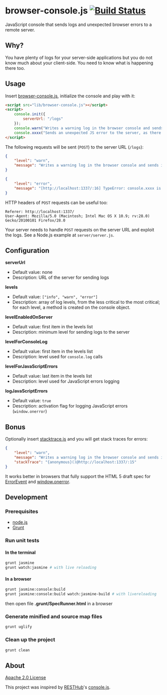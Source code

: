 # browser-console.js [![Build Status](https://travis-ci.org/mickaeltr/browser-console.js.svg?branch=master)](https://travis-ci.org/mickaeltr/browser-console.js)

JavaScript console that sends logs and unexpected browser errors to a remote server.

## Why?

You have plenty of logs for your server-side applications but you do not know much about your client-side. You need to know what is happening there too.

## Usage

Insert [browser-console.js](https://github.com/mickaeltr/browser-console.js), initialize the console and play with it:

```html
<script src="lib/browser-console.js"></script>
<script>
    console.init({
        serverUrl: "/logs"
    });
    console.warn("Writes a warning log in the browser console and sends it to the server", new Error("Oops"));
    console.xxxx("Sends an unexpected JS error to the server, as there is no 'xxxx' level/method");
</script>
```

The following requests will be sent (`POST`) to the server URL (`/logs`):

```json
{
    "level": "warn",
    "message": "Writes a warning log in the browser console and sends it to the server, Error: Oops!"
}
```

```json
{
    "level": "error",
    "message": "[http://localhost:1337/:16] TypeError: console.xxxx is not a function"
}
```

HTTP headers of `POST` requests can be useful too:

```
Referer: http://localhost:1337/
User-Agent: Mozilla/5.0 (Macintosh; Intel Mac OS X 10.9; rv:28.0) Gecko/20100101 Firefox/28.0
```

Your server needs to handle `POST` requests on the server URL and exploit the logs. See a Node.js example at `server/server.js`.

## Configuration

**serverUrl**

* Default value: none
* Description: URL of the server for sending logs

**levels**

* Default value: `["info", "warn", "error"]`
* Description: array of log levels, from the less critical to the most critical; for each level, a method is created on the console object.

**levelEnabledOnServer**

* Default value: first item in the levels list
* Description: minimum level for sending logs to the server

**levelForConsoleLog**

* Default value: first item in the levels list
* Description: level used for `console.log` calls

**levelForJavaScriptErrors**

* Default value: last item in the levels list
* Description: level used for JavaScript errors logging

**logJavaScriptErrors**

* Default value: `true`
* Description: activation flag for logging JavaScript errors (`window.onerror`)

## Bonus

Optionally insert [stacktrace.js](https://github.com/stacktracejs/stacktrace.js) and you will get stack traces for errors:

```json
{
    "level": "warn",
    "message": "Writes a warning log in the browser console and sends it to the server, Error: Oops!",
    "stackTrace": "{anonymous}()@http://localhost:1337/:15"
}
```

It works better in browsers that fully support the HTML 5 draft spec for [ErrorEvent](http://www.w3.org/html/wg/drafts/html/master/webappapis.html#the-errorevent-interface)
and [window.onerror](http://www.w3.org/html/wg/drafts/html/master/webappapis.html#onerroreventhandler).

## Development

### Prerequisites

* [node.js](http://nodejs.org/)
* [Grunt](http://gruntjs.com/)

### Run unit tests

#### In the terminal

```bash
grunt jasmine
grunt watch:jasmine # with live reloading
```

#### In a browser

```bash
grunt jasmine:console:build
grunt jasmine:console:build watch:jasmine-build # with livereloading
```
then open file **.grunt/SpecRunner.html** in a browser

### Generate minified and source map files

```bash
grunt uglify
```

### Clean up the project

```bash
grunt clean
```

## About

[Apache 2.0 License](http://www.apache.org/licenses/LICENSE-2.0.html)

This project was inspired by [RESTHub](http://resthub.org/)'s [console.js](https://github.com/resthub/resthub-backbone-stack/blob/master/js/lib/resthub/console.js).
